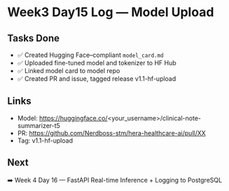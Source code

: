 # Week3 Day15 Log — Model Upload

## Tasks Done
- ✅ Created Hugging Face–compliant `model_card.md`
- ✅ Uploaded fine-tuned model and tokenizer to HF Hub
- ✅ Linked model card to model repo
- ✅ Created PR and issue, tagged release v1.1-hf-upload

## Links
- Model: https://huggingface.co/<your_username>/clinical-note-summarizer-t5
- PR: https://github.com/Nerdboss-stm/hera-healthcare-ai/pull/XX
- Tag: v1.1-hf-upload

## Next
➡️ Week 4 Day 16 — FastAPI Real-time Inference + Logging to PostgreSQL

